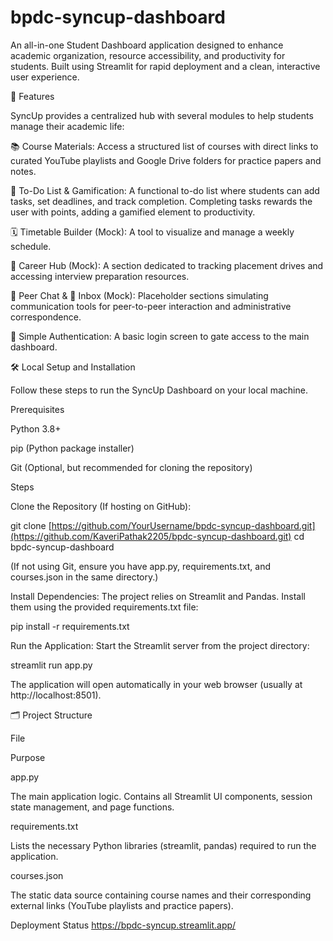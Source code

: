 # bpdc-syncup-dashboard

An all-in-one Student Dashboard application designed to enhance academic organization, resource accessibility, and productivity for students. Built using Streamlit for rapid deployment and a clean, interactive user experience.

🚀 Features

SyncUp provides a centralized hub with several modules to help students manage their academic life:

📚 Course Materials: Access a structured list of courses with direct links to curated YouTube playlists and Google Drive folders for practice papers and notes.

📝 To-Do List & Gamification: A functional to-do list where students can add tasks, set deadlines, and track completion. Completing tasks rewards the user with points, adding a gamified element to productivity.

🗓️ Timetable Builder (Mock): A tool to visualize and manage a weekly schedule.

💼 Career Hub (Mock): A section dedicated to tracking placement drives and accessing interview preparation resources.

💬 Peer Chat & 📧 Inbox (Mock): Placeholder sections simulating communication tools for peer-to-peer interaction and administrative correspondence.

🔐 Simple Authentication: A basic login screen to gate access to the main dashboard.

🛠️ Local Setup and Installation

Follow these steps to run the SyncUp Dashboard on your local machine.

Prerequisites

Python 3.8+

pip (Python package installer)

Git (Optional, but recommended for cloning the repository)

Steps

Clone the Repository (If hosting on GitHub):

git clone [https://github.com/YourUsername/bpdc-syncup-dashboard.git](https://github.com/KaveriPathak2205/bpdc-syncup-dashboard.git)
cd bpdc-syncup-dashboard


(If not using Git, ensure you have app.py, requirements.txt, and courses.json in the same directory.)

Install Dependencies:
The project relies on Streamlit and Pandas. Install them using the provided requirements.txt file:

pip install -r requirements.txt


Run the Application:
Start the Streamlit server from the project directory:

streamlit run app.py


The application will open automatically in your web browser (usually at http://localhost:8501).

🗂️ Project Structure

File

Purpose

app.py

The main application logic. Contains all Streamlit UI components, session state management, and page functions.

requirements.txt

Lists the necessary Python libraries (streamlit, pandas) required to run the application.

courses.json

The static data source containing course names and their corresponding external links (YouTube playlists and practice papers).

Deployment Status
https://bpdc-syncup.streamlit.app/

